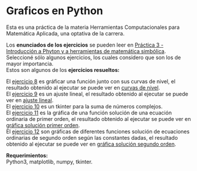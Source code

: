 # Graficos en Python
Esta es una práctica de la materia Herramientas Computacionales para Matemática Aplicada, una optativa de la carrera.

Los **enunciados de los ejercicios** se pueden leer en [Práctica 3 - Introducción a Phyton y a herramientas de matemática simbólica](https://github.com/LautaroOchotorena/Graficos-en-Python/blob/main/Pr%C3%A1ctica%203%20-%20Introducci%C3%B3n%20a%20Phyton%20y%20a%20herramientas%20de%20matem%C3%A1tica%20simb%C3%B3lica.pdf).<br>
Seleccioné sólo algunos ejercicios, los cuales considero que son los de mayor importancia.<br>
Estos son algunos de los **ejercicios resueltos:**

El [ejercicio 8](https://github.com/LautaroOchotorena/Graficos-en-Python/blob/main/Ejercicio8.py) es gráficar una función junto con sus curvas de nivel, el resultado obtenido al ejecutar se puede ver en [curvas de nivel](https://github.com/LautaroOchotorena/Graficos-en-Python/blob/main/Ejercicio8.png).<br>
El [ejercicio 9](https://github.com/LautaroOchotorena/Graficos-en-Python/blob/main/Ejercicio9.py) es un ajuste lineal, el resultado obtenido al ejecutar se puede ver en [ajuste lineal](https://github.com/LautaroOchotorena/Graficos-en-Python/blob/main/Ejerciicio%209%20-%20Ajuste_lineal.png).<br>
El [ejercicio 10](https://github.com/LautaroOchotorena/Graficos-en-Python/blob/main/Ejercicio10.py) es un tkinter para la suma de números complejos.<br>
El [ejercicio 11](https://github.com/LautaroOchotorena/Graficos-en-Python/blob/main/Ejercicio11.py) es la gráfica de una función solución de una ecuación ordinaria de primer orden, el resultado obtenido al ejecutar se puede ver en [gráfica solución primer orden](https://github.com/LautaroOchotorena/Graficos-en-Python/blob/main/Ejercicio11.png).<br>
El [ejercicio 12](https://github.com/LautaroOchotorena/Graficos-en-Python/blob/main/Ejercicio12.py) son gráficas de diferentes funciones solución de ecuaciones ordinarias de segundo orden según las constantes dadas, el resultado obtenido al ejecutar se puede ver en [gráfica solución segundo orden](https://github.com/LautaroOchotorena/Graficos-en-Python/blob/main/Ejercicio12.png).<br>

**Requerimientos:**<br>
Python3, matplotlib, numpy, tkinter.
